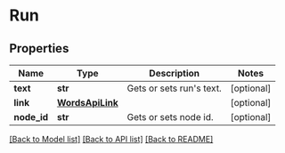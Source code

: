 # Run

## Properties
Name | Type | Description | Notes
------------ | ------------- | ------------- | -------------
**text** | **str** | Gets or sets run&#x27;s text. | [optional] 
**link** | [**WordsApiLink**](WordsApiLink.md) |  | [optional] 
**node_id** | **str** | Gets or sets node id. | [optional] 

[[Back to Model list]](../README.md#documentation-for-models) [[Back to API list]](../README.md#documentation-for-api-endpoints) [[Back to README]](../README.md)

